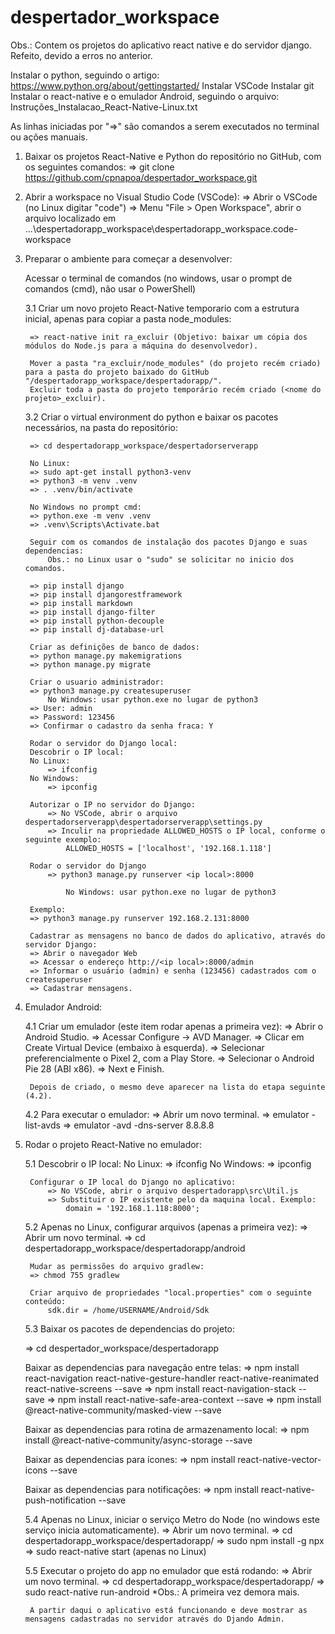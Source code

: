 # despertador_workspace
Obs.: Contem os projetos do aplicativo react native e do servidor django. Refeito, devido a erros no anterior.

Instalar o python, seguindo o artigo: https://www.python.org/about/gettingstarted/
Instalar VSCode
Instalar git
Instalar o react-native e o emulador Android, seguindo o arquivo: Instruções_Instalacao_React-Native-Linux.txt

As linhas iniciadas por "=>" são comandos a serem executados no terminal ou ações manuais.

1. Baixar os projetos React-Native e Python do repositório no GitHub, com os seguintes comandos:
	=> git clone https://github.com/cpnapoa/despertador_workspace.git

2. Abrir a workspace no Visual Studio Code (VSCode): 
	=> Abrir o VSCode (no Linux digitar "code") 
	=> Menu "File > Open Workspace", abrir o arquivo localizado em ...\despertadorapp_workspace\despertadorapp_workspace.code-workspace

3. Preparar o ambiente para começar a desenvolver:
	
	Acessar o terminal de comandos (no windows, usar o prompt de comandos (cmd), não usar o PowerShell)
	
	3.1 Criar um novo projeto React-Native temporario com a estrutura inicial, apenas para copiar a pasta node_modules:
	
		=> react-native init ra_excluir (Objetivo: baixar um cópia dos módulos do Node.js para a máquina do desenvolvedor).
		
		Mover a pasta "ra_excluir/node_modules" (do projeto recém criado) para a pasta do projeto baixado do GitHub "/despertadorapp_workspace/despertadorapp/".
		Excluir toda a pasta do projeto temporário recém criado (<nome do projeto>_excluir).

	3.2 Criar o virtual environment do python e baixar os pacotes necessários, na pasta do repositório:
	
		=> cd despertadorapp_workspace/despertadorserverapp

		No Linux:
		=> sudo apt-get install python3-venv
		=> python3 -m venv .venv
		=> . .venv/bin/activate

		No Windows no prompt cmd:
		=> python.exe -m venv .venv
		=> .venv\Scripts\Activate.bat

		Seguir com os comandos de instalação dos pacotes Django e suas dependencias:
			Obs.: no Linux usar o "sudo" se solicitar no inicio dos comandos.
		
		=> pip install django
		=> pip install djangorestframework
		=> pip install markdown
		=> pip install django-filter
		=> pip install python-decouple
		=> pip install dj-database-url

		Criar as definições de banco de dados:
		=> python manage.py makemigrations
		=> python manage.py migrate

		Criar o usuario administrador:
		=> python3 manage.py createsuperuser
			No Windows: usar python.exe no lugar de python3
		=> User: admin
		=> Password: 123456
		=> Confirmar o cadastro da senha fraca: Y

		Rodar o servidor do Django local:
		Descobrir o IP local:
		No Linux:
			=> ifconfig 
		No Windows: 
			=> ipconfig
		
		Autorizar o IP no servidor do Django:
			=> No VSCode, abrir o arquivo despertadorserverapp\despertadorserverapp\settings.py
			=> Inculir na propriedade ALLOWED_HOSTS o IP local, conforme o seguinte exemplo:
				ALLOWED_HOSTS = ['localhost', '192.168.1.118']
				
		Rodar o servidor do Django 
			=> python3 manage.py runserver <ip local>:8000
			
				No Windows: usar python.exe no lugar de python3
		
		Exemplo:
		=> python3 manage.py runserver 192.168.2.131:8000
		
		Cadastrar as mensagens no banco de dados do aplicativo, através do servidor Django:
		=> Abrir o navegador Web
		=> Acessar o endereço http://<ip local>:8000/admin
		=> Informar o usuário (admin) e senha (123456) cadastrados com o createsuperuser
		=> Cadastrar mensagens.

4. Emulador Android:

	4.1 Criar um emulador (este item rodar apenas a primeira vez):
		=> Abrir o Android Studio.
		=> Acessar Configure -> AVD Manager.
		=> Clicar em Create Virtual Device (embaixo à esquerda).
		=> Selecionar preferencialmente o Pixel 2, com a Play Store.
		=> Selecionar o Android Pie 28 (ABI x86).
		=> Next e Finish.
		
		Depois de criado, o mesmo deve aparecer na lista do etapa seguinte (4.2).
				
	4.2 Para executar o emulador:
		=> Abrir um novo terminal.
		=> emulator -list-avds
		=> emulator -avd <Nome do emulador que aparece na lista> -dns-server 8.8.8.8
	
5. Rodar o projeto React-Native no emulador:

	5.1 Descobrir o IP local:
		No Linux:
			=> ifconfig 
		No Windows: 
			=> ipconfig
		
		Configurar o IP local do Django no aplicativo:
			=> No VSCode, abrir o arquivo despertadorapp\src\Util.js
			=> Substituir o IP existente pelo da maquina local. Exemplo:
				domain = '192.168.1.118:8000';

	5.2 Apenas no Linux, configurar arquivos (apenas a primeira vez):
		=> Abrir um novo terminal.
		=> cd despertadorapp_workspace/despertadorapp/android
		
		Mudar as permissões do arquivo gradlew:
		=> chmod 755 gradlew

		Criar arquivo de propriedades "local.properties" com o seguinte conteúdo:
			sdk.dir = /home/USERNAME/Android/Sdk

	5.3 Baixar os pacotes de dependencias do projeto:
	
	=> cd despertador_workspace/despertadorapp
	
	Baixar as dependencias para navegação entre telas:
	=> npm install react-navigation react-native-gesture-handler react-native-reanimated react-native-screens --save
	=> npm install react-navigation-stack --save
	=> npm install react-native-safe-area-context --save
	=> npm install @react-native-community/masked-view --save
	
	Baixar as dependencias para rotina de armazenamento local:
	=> npm install @react-native-community/async-storage --save 
	
	Baixar as dependencias para ícones:
	=> npm install react-native-vector-icons --save
	
	Baixar as dependencias para notificações:
	=> npm install react-native-push-notification --save
	
	5.4 Apenas no Linux, iniciar o serviço Metro do Node (no windows este serviço inicia automaticamente).
		=> Abrir um novo terminal.
		=> cd despertadorapp_workspace/despertadorapp/
		=> sudo npm install -g npx
		=> sudo react-native start (apenas no Linux)
		
	5.5 Executar o projeto do app no emulador que está rodando:
		=> Abrir um novo terminal.
		=> cd despertadorapp_workspace/despertadorapp/
		=> sudo react-native run-android  *Obs.: A primeira vez demora mais.
		
		A partir daqui o aplicativo está funcionando e deve mostrar as mensagens cadastradas no servidor através do Djando Admin.

